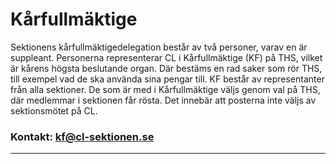 # Kårfullmäktige

Sektionens kårfullmäktigedelegation består av två personer, varav en är suppleant. Personerna representerar CL i Kårfullmäktige (KF) på THS, vilket är kårens högsta beslutande organ. Där bestäms en rad saker som rör THS, till exempel vad de ska använda sina pengar till. KF består av representanter från alla sektioner. De som är med i Kårfullmäktige väljs genom val på THS, där medlemmar i sektionen får rösta. Det innebär att posterna inte väljs av sektionsmötet på CL.

### Kontakt: kf@cl-sektionen.se

---

